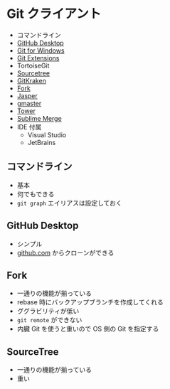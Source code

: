 # Git クライアント

- コマンドライン
- [GitHub Desktop](https://desktop.github.com/)
- [Git for Windows](https://gitforwindows.org/)
- [Git Extensions](http://gitextensions.github.io/)
- TortoiseGit
- [Sourcetree](https://www.sourcetreeapp.com/)
- [GitKraken](https://www.gitkraken.com/)
- [Fork](https://git-fork.com/)
- [Jasper](https://jasperapp.io/)
- [gmaster](https://gmaster.io/)
- [Tower](https://www.git-tower.com/windows)
- [Sublime Merge](https://www.sublimemerge.com/)
- IDE 付属
  - Visual Studio
  - JetBrains

## コマンドライン
- 基本
- 何でもできる
- `git graph` エイリアスは設定しておく

## GitHub Desktop
- シンプル
- [github.com](https://github.com/) からクローンができる

## Fork
- 一通りの機能が揃っている
- rebase 時にバックアップブランチを作成してくれる
- ググラビリティが低い
- `git remote` ができない
- 内臓 Git を使うと重いので OS 側の Git を指定する

## SourceTree
- 一通りの機能が揃っている
- 重い
